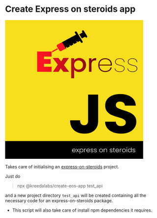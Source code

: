 # Create Express on steroids app
<img src="./static/logo_big_cropped.png" alt="EOS logo" title="express-on-steroids" width="450" height="450" /> 


Takes care of initialising an [express-on-steroids](https://github.com/Kreeda-Studios/express-on-steroids) project.

Just do
> npx @kreedalabs/create-eos-app test_api

and a new project directory `test_api` will be created containing all the necessary code for an express-on-steroids package.


* This script will also take care of install npm dependencies it requires.

